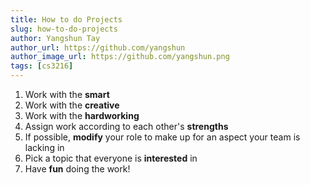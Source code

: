 ```yaml
---
title: How to do Projects
slug: how-to-do-projects
author: Yangshun Tay
author_url: https://github.com/yangshun
author_image_url: https://github.com/yangshun.png
tags: [cs3216]
---
```


1. Work with the **smart**
1. Work with the **creative**
1. Work with the **hardworking**
1. Assign work according to each other's **strengths**
1. If possible, **modify** your role to make up for an aspect your team is lacking in
1. Pick a topic that everyone is **interested** in
1. Have **fun** doing the work!
